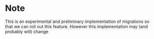 # Note
  
This is an experimental and preliminary implementation of migrations
so that we can roll out this feature. However this implementation may
(and probably will) change
